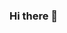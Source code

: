 ### Hi there 👋

<!--
**IshtanetraSiva/ishtanetrasiva** is a ✨ _special_ ✨ repository because its `README.md` (this file) appears on your GitHub profile.

<!DOCTYPE html>
<html>
  <head>
    <meta charset="utf-8" />
<p> My name is Ishtanetra Siva </p>
